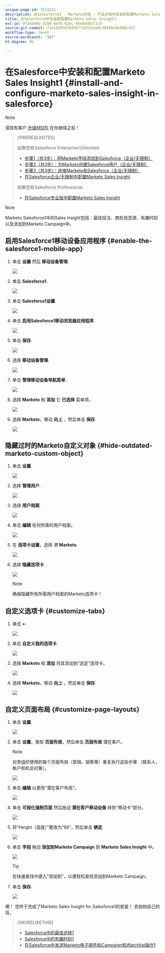 ```yaml
---
unique-page-id: 7511512
description: 在Salesforce1 - Marketo文档 — 产品文档中安装和配置Marketo Sales Insight
title: 在Salesforce中安装和配置Marketo Sales Insight1
exl-id: 9f26e90b-3199-4ef8-92bc-95e8bd81f1c5
source-git-commit: 72e1d29347bd5b77107da1e9c30169cb6490c432
workflow-type: tm+mt
source-wordcount: '367'
ht-degree: 0%

---
```


# 在Salesforce中安装和配置Marketo Sales Insight1 {#install-and-configure-marketo-sales-insight-in-salesforce}

>[!NOTE]
>
>请现有客户 [升级MSI包](/help/marketo/product-docs/marketo-sales-insight/msi-for-salesforce/upgrading/upgrading-your-msi-package.md) 在你继续之前！

>[!PREREQUISITES]
>
>如果您有Salesforce Enterprise/Unlimited:
>
>* [步骤1（共3步）：将Marketo字段添加到Salesforce（企业/无限制）](/help/marketo/product-docs/crm-sync/salesforce-sync/setup/enterprise-unlimited-edition/step-1-of-3-add-marketo-fields-to-salesforce-enterprise-unlimited.md)
>* [步骤2（共3步）：为Marketo创建Salesforce用户（企业/无限制）](/help/marketo/product-docs/crm-sync/salesforce-sync/setup/enterprise-unlimited-edition/step-2-of-3-create-a-salesforce-user-for-marketo-enterprise-unlimited.md)
>* [步骤3（共3步）：连接Marketo和Salesforce（企业/无限制）](/help/marketo/product-docs/crm-sync/salesforce-sync/setup/enterprise-unlimited-edition/step-3-of-3-connect-marketo-and-salesforce-enterprise-unlimited.md)
>* [在Salesforce企业/无限制中配置Marketo Sales Insight](/help/marketo/product-docs/marketo-sales-insight/msi-for-salesforce/configuration/configure-marketo-sales-insight-in-salesforce-enterprise-unlimited.md)
>
>如果您有Salesforce Professional:
>
>* [在Salesforce专业版中配置Marketo Sales Insight](/help/marketo/product-docs/marketo-sales-insight/msi-for-salesforce/configuration/configure-marketo-sales-insight-in-salesforce-professional-edition.md)
>


>[!NOTE]
>
>Marketo Salesforce1中的Sales Insight包括：最佳投注、商机信息源、有趣时刻以及添加到Marketo Campaign中。

## 启用Salesforce1移动设备应用程序 {#enable-the-salesforce1-mobile-app}

1. 单击 **设置** 然后 **移动设备管理**.

   ![](assets/image2015-4-21-15-3a29-3a22.png)

1. 单击 **Salesforce1**.

   ![](assets/image2015-4-21-15-3a30-3a51.png)

1. 单击 **Salesforce1设置**.

   ![](assets/image2015-4-21-15-3a32-3a21.png)

1. 单击 **启用Salesforce1移动浏览器应用程序**.

   ![](assets/image2015-4-21-15-3a34-3a27.png)

1. 单击 **保存**.

   ![](assets/image2015-4-21-15-3a42-3a48.png)

1. 选择 **移动设备管理**.

   ![](assets/image2015-4-22-11-3a10-3a14.png)

1. 单击 **管理移动设备导航菜单**.

   ![](assets/image2015-4-22-11-3a13-3a10.png)

1. 选择 **Marketo** 和 **添加** 它 **已选择** 菜单项。

   ![](assets/image2015-4-22-14-3a55-3a37.png)

1. 选择 **Marketo**，移动 **向上** ，然后单击 **保存**.

   ![](assets/image2015-4-22-17-3a20-3a56.png)

## 隐藏过时的Marketo自定义对象 {#hide-outdated-marketo-custom-object}

1. 单击 **设置**.

   ![](assets/image2015-4-22-15-3a13-3a48.png)

1. 选择 **管理用户**.

   ![](assets/image2015-5-5-11-3a13-3a45.png)

1. 选择 **用户档案**.

   ![](assets/image2015-5-5-11-3a15-3a21.png)

1. 单击 **编辑** 任何所需的用户档案。

   ![](assets/image2015-5-5-13-3a51-3a36.png)

1. 在 **选项卡设置**，选择 _第_ **Marketo**.

   ![](assets/image2015-5-5-13-3a55-3a36.png)

1. 选择 **隐藏选项卡**.

   ![](assets/image2015-5-5-14-3a2-3a29.png)

   >[!NOTE]
   >
   >确保隐藏所有所需用户档案的Marketo选项卡！

## 自定义选项卡 {#customize-tabs}

1. 单击 **+**.

   ![](assets/image2015-4-22-17-3a14-3a49.png)

1. 单击 **自定义我的选项卡**.

   ![](assets/image2015-4-22-17-3a16-3a22.png)

1. 选择 **Marketo** 和 **添加** 将其添加到“选定”选项卡。

   ![](assets/image2015-4-22-17-3a17-3a15.png)

1. 选择 **Marketo**，移动 **向上** ，然后单击 **保存**.

   ![](assets/image2015-4-22-18-3a29-3a47.png)

## 自定义页面布局 {#customize-page-layouts}

1. 单击 **设置**.

   ![](assets/image2015-4-22-17-3a26-3a56.png)

1. 单击 **设置**，类型 **页面布局**，然后单击 **页面布局** 潜在客户。

   >[!NOTE]
   >
   >对贵组织使用的每个页面布局（营销、销售等）重复执行这些步骤 （联系人、帐户和机会对象）。

   ![](assets/image2015-4-22-17-3a34-3a33.png)

1. 单击 **编辑** 以更改“潜在客户布局”。

   ![](assets/image2015-4-22-17-3a44-3a0.png)

1. 单击 **可视化强制页面** 然后拖动 **潜在客户移动设备** 转到“移动卡”部分。

   ![](assets/image2015-4-22-17-3a49-3a37.png)

1. 将“Height（高度）”更改为“66”，然后单击 **确定**.

   ![](assets/image2015-4-22-17-3a52-3a15.png)

1. 单击 **字段** 拖动 **添加到Marketo Campaign** 到 **Marketo Sales Insight** 中。

   ![](assets/configure-step-6.png)

   >[!TIP]
   >
   >在快速查找中键入“添加到”，以便轻松查找添加到Marketo Campaign。

1. 单击 **保存**.

   ![](assets/image2015-4-22-18-3a1-3a56.png)

噢！ 您终于完成了Marketo Sales Insight for Salesforce1的安装！ 去拍拍自己的背。

>[!MORELIKETHIS]
>
>* [Salesforce中的最佳选择1](/help/marketo/product-docs/marketo-sales-insight/msi-for-salesforce/msi-for-mobile/best-bets-in-salesforce1.md)
>* [Salesforce中的有趣时刻1](/help/marketo/product-docs/marketo-sales-insight/msi-for-salesforce/msi-for-mobile/interesting-moments-in-salesforce1.md)
>* [在Salesforce中发送Marketo电子邮件和Campaign和Watchlist操作1](/help/marketo/product-docs/marketo-sales-insight/msi-for-salesforce/msi-for-mobile/send-marketo-email-and-campaign-and-watchlist-actions-in-salesforce1.md)

